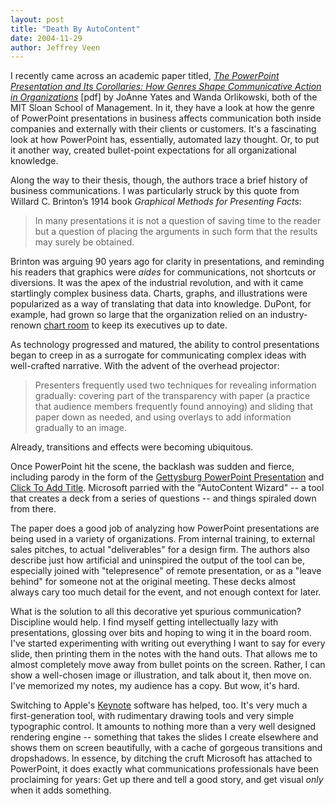 ```yaml
---
layout: post
title: "Death By AutoContent"
date: 2004-11-29
author: Jeffrey Veen
---
```

I recently came across an academic paper titled, <cite><a href="http://seeit.mit.edu/Publications/YatesOrlikowski-PP.pdf">The PowerPoint Presentation and Its Corollaries: How Genres Shape Communicative Action in Organizations</a></cite> [pdf] by JoAnne Yates and Wanda Orlikowski, both of the MIT Sloan School of Management. In it, they have a look at how the genre of PowerPoint presentations in business affects communication both inside companies and externally with their clients or customers. It's a fascinating look at how PowerPoint has, essentially, automated lazy thought. Or, to put it another way, created bullet-point expectations for all organizational knowledge.

Along the way to their thesis, though, the authors trace a brief history of business communications. I was particularly struck by this quote from Willard C. Brinton&rsquo;s 1914 book <cite>Graphical Methods for Presenting Facts</cite>:

<blockquote>In many presentations it is not a question of saving time to the reader but a question of placing the arguments in such form that the results may surely be obtained.</blockquote>

Brinton was arguing 90 years ago for clarity in presentations, and reminding his readers that graphics were <em>aides</em> for communications, not shortcuts or diversions. It was the apex of the industrial revolution, and with it came startlingly complex business data. Charts, graphs, and illustrations were popularized as a way of translating that data into knowledge. DuPont, for example, had grown so large that the organization relied on an industry-renown <a href="http://www.cfo.com/article.cfm/2990236">chart room</a> to keep its executives up to date.

As technology progressed and matured, the ability to control presentations began to creep in as a surrogate for communicating complex ideas with well-crafted narrative. With the advent of the overhead projector:

<blockquote>Presenters frequently used two techniques for revealing information gradually: covering part of the transparency with paper (a practice that audience members frequently found annoying) and sliding that paper down as needed, and using overlays to add information gradually to an image.</blockquote>

Already, transitions and effects were becoming ubiquitous.

Once PowerPoint hit the scene, the backlash was sudden and fierce, including parody in the form of the <a href="http://www.norvig.com/Gettysburg/">Gettysburg PowerPoint Presentation</a> and <a href="http://www.clicktoaddtitle.com/">Click To Add Title</a>. Microsoft parried with the "AutoContent Wizard" -- a tool that creates a deck from a series of questions -- and things spiraled down from there.

The paper does a good job of analyzing how PowerPoint presentations are being used in a variety of organizations. From internal training, to external sales pitches, to actual "deliverables" for a design firm. The authors also describe just how artificial and uninspired the output of the tool can be, especially joined with "telepresence" of remote presentation, or as a "leave behind" for someone not at the original meeting. These decks almost always cary too much detail for the event, and not enough context for later.

What is the solution to all this decorative yet spurious communication? Discipline would help. I find myself getting intellectually lazy with presentations, glossing over bits and hoping to wing it in the board room. I've started experimenting with writing out everything I want to say for every slide, then printing them in the notes with the hand outs. That allows me to almost completely move away from bullet points on the screen. Rather, I can show a well-chosen image or illustration, and talk about it, then move on. I've memorized my notes, my audience has a copy. But wow, it's hard.

Switching to Apple's <a href="http://www.apple.com/keynote/">Keynote</a> software has helped, too. It's very much a first-generation tool, with rudimentary drawing tools and very simple typographic control. It amounts to nothing more than a very well designed rendering engine -- something that takes the slides I create elsewhere and shows them on screen beautifully, with a cache of gorgeous transitions and dropshadows. In essence, by ditching the cruft Microsoft has attached to PowerPoint, it does exactly what communications professionals have been proclaiming for years: Get up there and tell a good story, and get visual <em>only</em> when it adds something.
